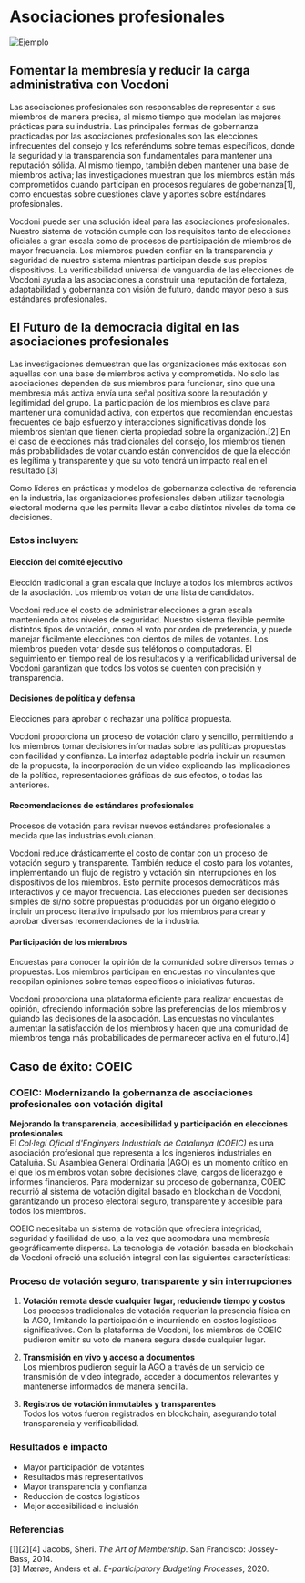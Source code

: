 # **Asociaciones profesionales**

![Ejemplo](/assets/budgeting.avif)

## **Fomentar la membresía y reducir la carga administrativa con Vocdoni**

Las asociaciones profesionales son responsables de representar a sus miembros de manera precisa, al mismo tiempo que modelan las mejores prácticas para su industria. Las principales formas de gobernanza practicadas por las asociaciones profesionales son las elecciones infrecuentes del consejo y los referéndums sobre temas específicos, donde la seguridad y la transparencia son fundamentales para mantener una reputación sólida. Al mismo tiempo, también deben mantener una base de miembros activa; las investigaciones muestran que los miembros están más comprometidos cuando participan en procesos regulares de gobernanza[1], como encuestas sobre cuestiones clave y aportes sobre estándares profesionales.

Vocdoni puede ser una solución ideal para las asociaciones profesionales. Nuestro sistema de votación cumple con los requisitos tanto de elecciones oficiales a gran escala como de procesos de participación de miembros de mayor frecuencia. Los miembros pueden confiar en la transparencia y seguridad de nuestro sistema mientras participan desde sus propios dispositivos. La verificabilidad universal de vanguardia de las elecciones de Vocdoni ayuda a las asociaciones a construir una reputación de fortaleza, adaptabilidad y gobernanza con visión de futuro, dando mayor peso a sus estándares profesionales.

## **El Futuro de la democracia digital en las asociaciones profesionales**

Las investigaciones demuestran que las organizaciones más exitosas son aquellas con una base de miembros activa y comprometida. No solo las asociaciones dependen de sus miembros para funcionar, sino que una membresía más activa envía una señal positiva sobre la reputación y legitimidad del grupo. La participación de los miembros es clave para mantener una comunidad activa, con expertos que recomiendan encuestas frecuentes de bajo esfuerzo y interacciones significativas donde los miembros sientan que tienen cierta propiedad sobre la organización.[2] En el caso de elecciones más tradicionales del consejo, los miembros tienen más probabilidades de votar cuando están convencidos de que la elección es legítima y transparente y que su voto tendrá un impacto real en el resultado.[3]

Como líderes en prácticas y modelos de gobernanza colectiva de referencia en la industria, las organizaciones profesionales deben utilizar tecnología electoral moderna que les permita llevar a cabo distintos niveles de toma de decisiones.

### **Estos incluyen:**

#### **Elección del comité ejecutivo**

Elección tradicional a gran escala que incluye a todos los miembros activos de la asociación. Los miembros votan de una lista de candidatos.

Vocdoni reduce el costo de administrar elecciones a gran escala manteniendo altos niveles de seguridad. Nuestro sistema flexible permite distintos tipos de votación, como el voto por orden de preferencia, y puede manejar fácilmente elecciones con cientos de miles de votantes. Los miembros pueden votar desde sus teléfonos o computadoras. El seguimiento en tiempo real de los resultados y la verificabilidad universal de Vocdoni garantizan que todos los votos se cuenten con precisión y transparencia.

#### **Decisiones de política y defensa**

Elecciones para aprobar o rechazar una política propuesta.

Vocdoni proporciona un proceso de votación claro y sencillo, permitiendo a los miembros tomar decisiones informadas sobre las políticas propuestas con facilidad y confianza. La interfaz adaptable podría incluir un resumen de la propuesta, la incorporación de un video explicando las implicaciones de la política, representaciones gráficas de sus efectos, o todas las anteriores.

#### **Recomendaciones de estándares profesionales**

Procesos de votación para revisar nuevos estándares profesionales a medida que las industrias evolucionan.

Vocdoni reduce drásticamente el costo de contar con un proceso de votación seguro y transparente. También reduce el costo para los votantes, implementando un flujo de registro y votación sin interrupciones en los dispositivos de los miembros. Esto permite procesos democráticos más interactivos y de mayor frecuencia. Las elecciones pueden ser decisiones simples de sí/no sobre propuestas producidas por un órgano elegido o incluir un proceso iterativo impulsado por los miembros para crear y aprobar diversas recomendaciones de la industria.

#### **Participación de los miembros**

Encuestas para conocer la opinión de la comunidad sobre diversos temas o propuestas. Los miembros participan en encuestas no vinculantes que recopilan opiniones sobre temas específicos o iniciativas futuras.

Vocdoni proporciona una plataforma eficiente para realizar encuestas de opinión, ofreciendo información sobre las preferencias de los miembros y guiando las decisiones de la asociación. Las encuestas no vinculantes aumentan la satisfacción de los miembros y hacen que una comunidad de miembros tenga más probabilidades de permanecer activa en el futuro.[4]

## **Caso de éxito: COEIC**

### **COEIC: Modernizando la gobernanza de asociaciones profesionales con votación digital**

**Mejorando la transparencia, accesibilidad y participación en elecciones profesionales**  
El _Col·legi Oficial d'Enginyers Industrials de Catalunya (COEIC)_ es una asociación profesional que representa a los ingenieros industriales en Cataluña. Su Asamblea General Ordinaria (AGO) es un momento crítico en el que los miembros votan sobre decisiones clave, cargos de liderazgo e informes financieros. Para modernizar su proceso de gobernanza, COEIC recurrió al sistema de votación digital basado en blockchain de Vocdoni, garantizando un proceso electoral seguro, transparente y accesible para todos los miembros.

COEIC necesitaba un sistema de votación que ofreciera integridad, seguridad y facilidad de uso, a la vez que acomodara una membresía geográficamente dispersa. La tecnología de votación basada en blockchain de Vocdoni ofreció una solución integral con las siguientes características:

### **Proceso de votación seguro, transparente y sin interrupciones**

1. **Votación remota desde cualquier lugar, reduciendo tiempo y costos**  
   Los procesos tradicionales de votación requerían la presencia física en la AGO, limitando la participación e incurriendo en costos logísticos significativos. Con la plataforma de Vocdoni, los miembros de COEIC pudieron emitir su voto de manera segura desde cualquier lugar.

2. **Transmisión en vivo y acceso a documentos**  
   Los miembros pudieron seguir la AGO a través de un servicio de transmisión de video integrado, acceder a documentos relevantes y mantenerse informados de manera sencilla.

3. **Registros de votación inmutables y transparentes**  
   Todos los votos fueron registrados en blockchain, asegurando total transparencia y verificabilidad.

### **Resultados e impacto**

- Mayor participación de votantes
- Resultados más representativos
- Mayor transparencia y confianza
- Reducción de costos logísticos
- Mejor accesibilidad e inclusión

### **Referencias**

[1][2][4] Jacobs, Sheri. _The Art of Membership_. San Francisco: Jossey-Bass, 2014.  
[3] Mærøe, Anders et al. _E-participatory Budgeting Processes_, 2020.
